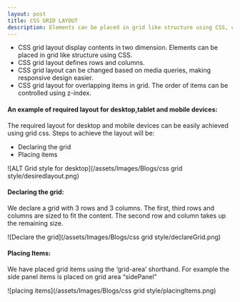 ```yaml
---
layout: post
title: CSS GRID LAYOUT
description: Elements can be placed in grid like structure using CSS, css grid style, web site developer
---
```



* CSS grid layout display contents in two dimension. Elements can be placed in grid like structure using CSS.
* CSS grid layout defines rows and columns.
* CSS grid layout can be changed based on media queries, making responsive design easier.
* CSS grid layout for overlapping items in grid. The order of items can be controlled using z-index.


<h4 class="te-header"> An example of required layout for desktop,tablet and mobile devices: </h4>
The required layout for desktop and mobile devices can be easily achieved using grid css. Steps to achieve the layout will be:

* Declaring the grid
* Placing items

![ALT Grid style for desktop](/assets/Images/Blogs/css grid style/desiredlayout.png)


<script async src="//jsfiddle.net/Kiflay/Lsxkcvne/3/embed/html,css,result/dark/"></script>

<h4 class="te-header"> Declaring the grid: </h4>

We declare a grid with 3 rows and 3 columns. The first, third rows and columns  are sized to fit the content. The second row and column takes up the remaining size.  

![Declare the grid](/assets/Images/Blogs/css grid style/declareGrid.png)
 
<h4 class="te-header"> Placing Items: </h4>
We have placed grid items using the ‘grid-area’ shorthand. For example the side panel items is placed on grid area “sidePanel”
 
![placing items](/assets/Images/Blogs/css grid style/placingItems.png)





